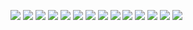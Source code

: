 ![](/assets/幻灯片1.png)
![](/assets/幻灯片2.png)
![](/assets/幻灯片3.png)
![](/assets/幻灯片4.png)
![](/assets/5.jpg)
![](/assets/幻灯片6.png)
![](/assets/幻灯片7.png)
![](/assets/幻灯片8.png)
![](/assets/幻灯片9.png)
![](/assets/幻灯片10.png)
![](/assets/幻灯片11.png)
![](/assets/幻灯片12.png)
![](/assets/幻灯片13.png)
![](/assets/幻灯片14.png)

# 
